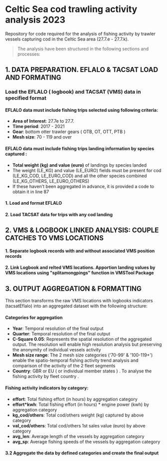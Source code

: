 # Celtic Sea cod trawling activity analysis 2023

Repository for code required for the analysis of fishing activity by trawler vessels  capturing cod in the Celtic Sea area (27.7.e - 27.7.k).

> The analysis have been structured in the following sections and processes:


 
##  1. DATA PREPARATION. EFLALO & TACSAT LOAD AND FORMATING     

 

### Load the EFLALO ( logbook) and TACSAT (VMS) data in specified format


#### EFLALO data must  include fishing trips selected using following criteria: 

   - **Area of Interest**: 27.7e to 27.7.
   - **Time period**: 2017 - 2021
   - **Gear**: bottom otter trawler gears ( OTB, OT, OTT, PTB )
   - **Mesh size**: 70 - 119 and over

#### EFLALO data  must include fishing trips landing information by species captured : 

   - **Total weight (kg) and value (euro)** of landings by species landed 
   - The weight (LE_KG) and value (LE_EURO) fields must be present for cod (LE_KG_COD, LE_EURO_COD) and all the other species combined (LE_KG_OTHERS, LE_EURO_OTHERS)
   - If these haven't been aggregated in advance, it is provided a code to obtain it in line 87 




####  1. Load and format EFLALO
  
####  2. Load TACSAT data for trips with any cod landing
  
  
  
 
##  2. VMS & LOGBOOK LINKED ANALYSIS: COUPLE CATCHES TO VMS LOCATIONS  
 
    
    
    
  ####  1. Separate logbook records with and without associated VMS position records 
  
  
  ####  2. Link Logbook and relted VMS locations. Apportion landing values by VMS locations using "splitamongpings" function in VMSTool Package 
  
  
    
##  3. OUTPUT AGGREGATION & FORMATTING                       
    
    
This section transforms the raw VMS locations with logbooks indicators (tacsatEflalo) into an aggregated dataset with the following structure: 
    
#### Categories for aggregation  
    
   - **Year**: Temporal resolution of the final output 
   - **Quarter**: Temporal resolution of the final output 
   - **C-Square 0.05**: Represents the spatial resolution of the aggregated output. The resolution will enable high resolution analysis but preserving the anonymity of individual vessels activity 
   - **Mesh size range**: The 2 mesh size categories ('70-99' & '100-119+') enable the spatio-temporal fishing activity trend analysis and comparison of the activity of the 2 fleet segments 
   - **Country**: GBR  or EU ( or individual member states ) . To analyse the fishing activity by fleet country . 
    
#### Fishing activity indicators by category:
    
   - **effort**: Total fishing effort (in hours)  by aggregation category
   - **effort*kwh**: Total fishing effort (in hours) * engine power (kwh)  by aggregation category
   - **kg_cod/others**: Total cod/others weight (kg) captured by above category
   - **val_cod/others**: Total cod/others 1st sales value (euro) by above category
   - **avg_len**:  Average length of the vessels by aggregation category
   - **avg_sp**:  Average fishing speeds of the vessels by aggregation category

        
 #### 3.2 Aggregate the data by defined categories and create the final output
    
